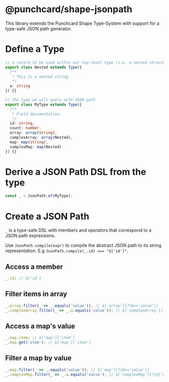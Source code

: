 # @punchcard/shape-jsonpath

This library extends the Punchcard Shape Type-System with support for a type-safe JSON path generator.

# Define a Type
```ts
// a record to be used within our top-level type (i.e. a nested structure).
export class Nested extends Type({
  /**
   * This is a nested string.
   */
  a: string
}) {}

// the type we will query with JSON path
export class MyType extends Type({
  /**
   * Field documentation.
   */
  id: string,
  count: number,
  array: array(string),
  complexArray: array(Nested),
  map: map(string),
  complexMap: map(Nested)
}) {}
```

# Derive a JSON Path DSL from the type
```ts
const _ = JsonPath.of(MyType);
```

# Create a JSON Path
`_` is a type-safe DSL with members and operators that correspond to a JSON path expressions.

Use `JsonPath.compile(expr)` to compile the abstract JSON path to its string representation. E.g `JsonPath.compile(_.id) === "$['id']"`.

## Access a member
```ts
_.id; // $['id']
```

## Filter items in array

```ts
_.array.filter(_ => _.equals('value')); // $['array'][?(@=='value')]
_.complexArray.filter(_ => _.a.equals('value')); // $['complexArray'][?(@['a']=='value')]
```

## Access a map's value

```ts
_.map.item; // $['map']['item']
_.map.get('item'); // $['map']['item']
```

## Filter a map by value
```ts
_.map.filter(_ => _.equals('value')); // $['map'][?(@=='value')]
_.complexMap.filter(_ => _.a.equals('value'); // $['complexMap'][?(@['a']=='value')]
```

